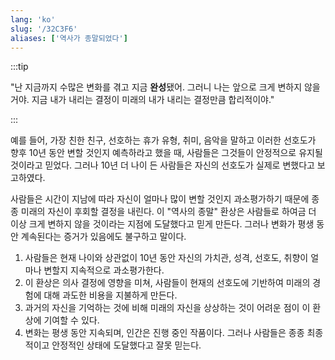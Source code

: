 ```yaml
---
lang: 'ko'
slug: '/32C3F6'
aliases: ['역사가 종말되었다']
---
```


:::tip

"난 지금까지 수많은 변화를 겪고 지금 **완성**됐어. 그러니 나는 앞으로 크게 변하지 않을거야. 지금 내가 내리는 결정이 미래의 내가 내리는 결정만큼 합리적이야."

:::

예를 들어, 가장 친한 친구, 선호하는 휴가 유형, 취미, 음악을 말하고 이러한 선호도가 향후 10년 동안 변할 것인지 예측하라고 했을 때, 사람들은 그것들이 안정적으로 유지될 것이라고 믿었다. 그러나 10년 더 나이 든 사람들은 자신의 선호도가 실제로 변했다고 보고하였다.

사람들은 시간이 지남에 따라 자신이 얼마나 많이 변할 것인지 과소평가하기 때문에 종종 미래의 자신이 후회할 결정을 내린다. 이 "역사의 종말" 환상은 사람들로 하여금 더 이상 크게 변하지 않을 것이라는 지점에 도달했다고 믿게 만든다. 그러나 변화가 평생 동안 계속된다는 증거가 있음에도 불구하고 말이다.

1. 사람들은 현재 나이와 상관없이 10년 동안 자신의 가치관, 성격, 선호도, 취향이 얼마나 변할지 지속적으로 과소평가한다.
2. 이 환상은 의사 결정에 영향을 미쳐, 사람들이 현재의 선호도에 기반하여 미래의 경험에 대해 과도한 비용을 지불하게 만든다.
3. 과거의 자신을 기억하는 것에 비해 미래의 자신을 상상하는 것이 어려운 점이 이 환상에 기여할 수 있다.
4. 변화는 평생 동안 지속되며, 인간은 진행 중인 작품이다. 그러나 사람들은 종종 최종적이고 안정적인 상태에 도달했다고 잘못 믿는다.
